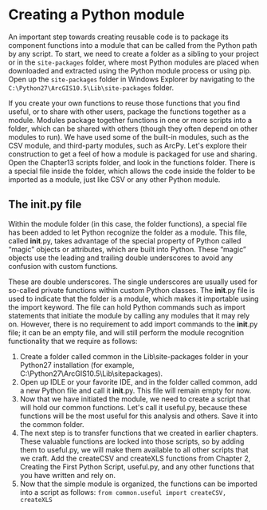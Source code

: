 # Creating a Python module
An important step towards creating reusable code is to package its component functions
into a module that can be called from the Python path by any script. To start, we need to
create a folder as a sibling to your project or in the `site-packages` folder, where most Python modules are placed when
downloaded and extracted using the Python module process or using pip. Open up the
`site-packages` folder in Windows Explorer by navigating to the
`C:\Python27\ArcGIS10.5\Lib\site-packages` folder.

If you create your own functions to reuse those functions that you find useful, or to share
with other users, package the functions together as a module. Modules package together
functions in one or more scripts into a folder, which can be shared with others (though they
often depend on other modules to run). We have used some of the built-in modules, such as
the CSV module, and third-party modules, such as ArcPy. Let's explore their construction
to get a feel of how a module is packaged for use and sharing. Open the Chapter13 scripts
folder, and look in the functions folder. There is a special file inside the folder, which
allows the code inside the folder to be imported as a module, just like CSV or any other
Python module.

## The __init__.py file
Within the module folder (in this case, the folder functions), a special file has been added
to let Python recognize the folder as a module. This file, called __init__.py, takes
advantage of the special property of Python called “magic” objects or attributes, which are
built into Python. These “magic” objects use the leading and trailing double underscores to
avoid any confusion with custom functions.

These are double underscores. The single underscores are usually used for
so-called private functions within custom Python classes.
The __init__.py file is used to indicate that the folder is a module, which makes it
importable using the import keyword. The file can hold Python commands such as import
statements that initiate the module by calling any modules that it may rely on. However,
there is no requirement to add import commands to the __init__.py file; it can be an
empty file, and will still perform the module recognition functionality that we require as
follows:
1. Create a folder called common in the Lib\site-packages folder in your
Python27 installation (for example, C:\Python27\ArcGIS10.5\Lib\sitepackages).
1. Open up IDLE or your favorite IDE, and in the folder called common, add a new
Python file and call it __init__.py. This file will remain empty for now.
1. Now that we have initiated the module, we need to create a script that will hold
our common functions. Let's call it useful.py, because these functions will be
the most useful for this analysis and others. Save it into the common folder.
1. The next step is to transfer functions that we created in earlier chapters. These
valuable functions are locked into those scripts, so by adding them to
useful.py, we will make them available to all other scripts that we craft. Add
the createCSV and createXLS functions from Chapter 2, Creating the First
Python Script, useful.py, and any other functions that you have written and rely
on.
1. Now that the simple module is organized, the functions can be imported into a
script as follows:
 `from common.useful import createCSV, createXLS`
 
